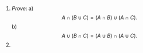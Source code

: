 1. *Prove*:
 a) $$A \cap (B \cup C) = (A \cap B) \cup (A \cap C).$$
 b) $$A \cup (B \cap C) = (A \cup B) \cap (A \cup C).$$
3. 
